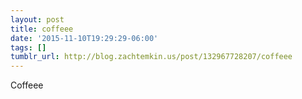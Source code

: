 ```yaml
---
layout: post
title: coffeee
date: '2015-11-10T19:29:29-06:00'
tags: []
tumblr_url: http://blog.zachtemkin.us/post/132967728207/coffeee
---
```

Coffeee
